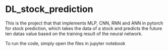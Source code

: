 # DL_stock_prediction



This is the project that that implements MLP, CNN, RNN and ANN in pytorch for stock prediction, which takes the data of a stock and predicts the future ten datas value based on the training result of the neural network. 

To run the code, simply open the files in jupyter notebook
